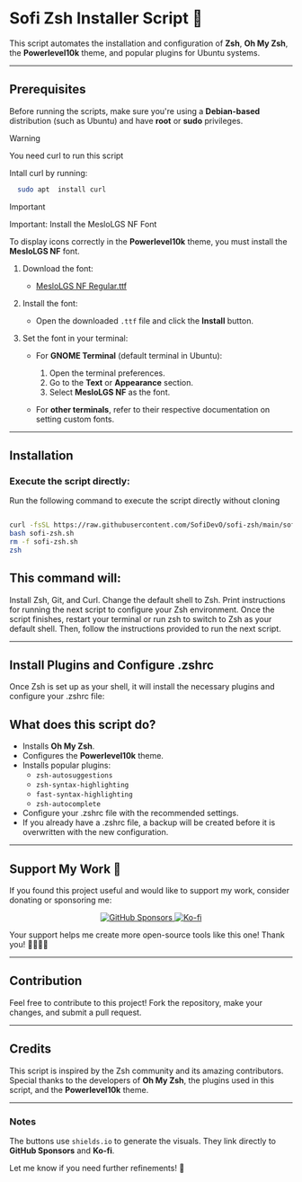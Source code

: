 # Sofi Zsh Installer Script 🦝

This script automates the installation and configuration of **Zsh**, **Oh My Zsh**, the **Powerlevel10k** theme, and popular plugins for Ubuntu systems.

---

## Prerequisites

Before running the scripts, make sure you're using a **Debian-based** distribution (such as Ubuntu) and have **root** or **sudo** privileges.

> [!WARNING]
> You need curl to run this script

Intall curl by running:

```bash
  sudo apt  install curl
```

> [!IMPORTANT]
> Important: Install the MesloLGS NF Font

To display icons correctly in the **Powerlevel10k** theme, you must install the **MesloLGS NF** font.

1. Download the font:

   - [MesloLGS NF Regular.ttf](https://github.com/romkatv/powerlevel10k-media/raw/master/MesloLGS%20NF%20Regular.ttf)

2. Install the font:

   - Open the downloaded `.ttf` file and click the **Install** button.

3. Set the font in your terminal:

   - For **GNOME Terminal** (default terminal in Ubuntu):

     1. Open the terminal preferences.
     2. Go to the **Text** or **Appearance** section.
     3. Select **MesloLGS NF** as the font.

   - For **other terminals**, refer to their respective documentation on setting custom fonts.

---

## Installation

### Execute the script directly:

Run the following command to execute the script directly without cloning

```bash

curl -fsSL https://raw.githubusercontent.com/SofiDevO/sofi-zsh/main/sofi-zsh.sh -o sofi-zsh.sh
bash sofi-zsh.sh
rm -f sofi-zsh.sh
zsh
```

## This command will:

Install Zsh, Git, and Curl.
Change the default shell to Zsh.
Print instructions for running the next script to configure your Zsh environment.
Once the script finishes, restart your terminal or run zsh to switch to Zsh as your default shell. Then, follow the instructions provided to run the next script.

---

## Install Plugins and Configure .zshrc

Once Zsh is set up as your shell, it will install the necessary plugins and configure your .zshrc file:

## What does this script do?

- Installs **Oh My Zsh**.
- Configures the **Powerlevel10k** theme.
- Installs popular plugins:
  - `zsh-autosuggestions`
  - `zsh-syntax-highlighting`
  - `fast-syntax-highlighting`
  - `zsh-autocomplete`
- Configure your .zshrc file with the recommended settings.
- If you already have a .zshrc file, a backup will be created before it is overwritten with the new configuration.

---

## Support My Work 💜

If you found this project useful and would like to support my work, consider donating or sponsoring me:

<p align="center">
  <a href="https://github.com/sponsors/SofiDevO" target="_blank">
    <img src="https://img.shields.io/badge/Sponsor%20me%20on%20GitHub-30363D?style=for-the-badge&logo=github-sponsors&logoColor=#EA4AAA" alt="GitHub Sponsors">
  </a>
  <a href="https://ko-fi.com/sofidev" target="_blank">
    <img src="https://img.shields.io/badge/Buy%20me%20a%20coffee-Ko--fi-ff5e5b?style=for-the-badge&logo=ko-fi&logoColor=white" alt="Ko-fi">
  </a>
</p>

Your support helps me create more open-source tools like this one! Thank you! 💜🦝🤙🏻

---

## Contribution

Feel free to contribute to this project! Fork the repository, make your changes, and submit a pull request.

---

## Credits

This script is inspired by the Zsh community and its amazing contributors. Special thanks to the developers of **Oh My Zsh**, the plugins used in this script, and the **Powerlevel10k** theme.

---

### Notes

The buttons use `shields.io` to generate the visuals. They link directly to **GitHub Sponsors** and **Ko-fi**.

Let me know if you need further refinements! 🦝
